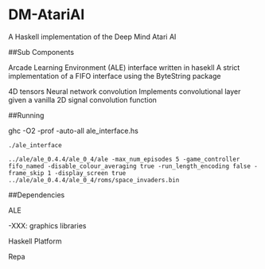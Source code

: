 DM-AtariAI
==========
A Haskell implementation of the Deep Mind Atari AI

##Sub Components

Arcade Learning Environment (ALE) interface written in hasekll A strict implementation of a FIFO interface using the ByteString package

4D tensors Neural network convolution Implements convolutional layer given a vanilla 2D signal convolution function

##Running

ghc -O2 -prof -auto-all ale_interface.hs

```./ale_interface```

```../ale/ale_0.4.4/ale_0_4/ale -max_num_episodes 5 -game_controller fifo_named -disable_colour_averaging true -run_length_encoding false -frame_skip 1 -display_screen true ../ale/ale_0.4.4/ale_0_4/roms/space_invaders.bin```

##Dependencies

ALE

-XXX: graphics libraries

Haskell Platform

Repa
